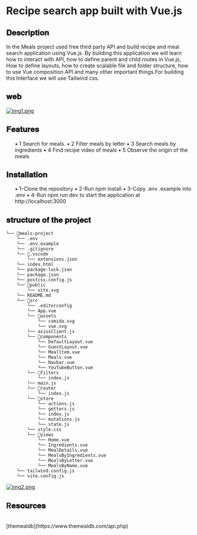 <h1>Recipe search app built with Vue.js</h1>

## 𝐃𝐞𝐬𝐜𝐫𝐢𝐩𝐭𝐢𝐨𝐧

<p>In the Meals project used  free third party API and build recipe and meal search application using Vue.js .By building this application we will learn how to interact with API, how to define parent and child routes in Vue.js, How to define layouts,  how to create scalable file and folder structure, how to use Vue composition API and many other important things.For building this Interface we will use Tailwind css.</p>

## 𝐰𝐞𝐛

[![img1.png](https://i.postimg.cc/Jn195FMR/img1.png)](https://postimg.cc/B8VYqMjz)

## 𝐅𝐞𝐚𝐭𝐮𝐫𝐞𝐬

<ul>
▪️ 1 Search for meals.
▪️ 2 Filter meals by letter
▪️ 3 Search meals by ingredients 
▪️ 4 Find recipe video of meals
▪️ 5 Observe the origin of the meals
</ul>


## 𝐈𝐧𝐬𝐭𝐚𝐥𝐥𝐚𝐭𝐢𝐨𝐧

<ul>
▪️ 1-Clone the repository
▪️ 2-Run npm install
▪️ 3-Copy .env .example into .env
▪️ 4-Run npm run dev to start the application at http://localhost:3000
</ul>

## 𝐬𝐭𝐫𝐮𝐜𝐭𝐮𝐫𝐞 𝐨𝐟 𝐭𝐡𝐞 𝐩𝐫𝐨𝐣𝐞𝐜𝐭 

```
└── 📁meals-project
    └── .env
    └── .env.example
    └── .gitignore
    └── 📁.vscode
        └── extensions.json
    └── index.html
    └── package-lock.json
    └── package.json
    └── postcss.config.js
    └── 📁public
        └── vite.svg
    └── README.md
    └── 📁src
        └── .editorconfig
        └── App.vue
        └── 📁assets
            └── comida.svg
            └── vue.svg
        └── axiosClient.js
        └── 📁components
            └── DefaultLayout.vue
            └── GuestLayout.vue
            └── Mealltem.vue
            └── Meals.vue
            └── Navbar.vue
            └── YouTubeButton.vue
        └── 📁filters
            └── index.js
        └── main.js
        └── 📁router
            └── index.js
        └── 📁store
            └── actions.js
            └── getters.js
            └── index.js
            └── mutations.js
            └── state.js
        └── style.css
        └── 📁views
            └── Home.vue
            └── Ingredients.vue
            └── MealDetails.vue
            └── MealsByIngredients.vue
            └── MealsByLetter.vue
            └── MealsByName.vue
    └── tailwind.config.js
    └── vite.config.js
```

[![img2.png](https://i.postimg.cc/5tM0bfqp/img2.png)](https://postimg.cc/DSBFckNb)

## R𝐞𝐬𝐨𝐮𝐫𝐜𝐞𝐬

<br>
[themealdb](https://www.themealdb.com/api.php)
</br>

